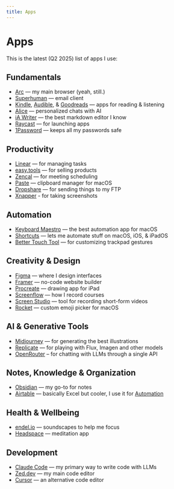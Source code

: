 ```yaml
---
title: Apps
---
```


# Apps

This is the latest (Q2 2025) list of apps I use:

## Fundamentals

- [Arc](https://arc.net) — my main browser (yeah, still.)
- [Superhuman](https://superhuman.com/) — email client
- [Kindle](https://apps.apple.com/pl/app/amazon-kindle/id302584613?l=pl), [Audible](https://audible.com/), & [Goodreads](https://www.goodreads.com/user/show/91387486-adam-gospodarczyk) — apps for reading & listening
- [Alice](https://heyalice.app/) — personalized chats with AI
- [iA Writer](https://ia.net) — the best markdown editor I know
- [Raycast](https://www.raycast.com) — for launching apps
- [1Password](https://1password.com/) — keeps all my passwords safe

## Productivity

- [Linear](https://linear.app) — for managing tasks
- [easy.tools](https://easy.tools) — for selling products
- [Zencal](https://zencal.io/) — for meeting scheduling
- [Paste](https://setapp.com/apps/paste) — clipboard manager for macOS
- [Dropshare](https://dropshare.app/) — for sending things to my FTP
- [Xnapper](https://xnapper.com/) - for taking screenshots

## Automation

- [Keyboard Maestro](https://www.keyboardmaestro.com/main/) — the best automation app for macOS
- [Shortcuts](https://apps.apple.com/us/app/shortcuts/id915249334) — lets me automate stuff on macOS, iOS, & iPadOS
- [Better Touch Tool](https://folivora.ai/) — for customizing trackpad gestures

## Creativity & Design

- [Figma](https://figma.com/) — where I design interfaces
- [Framer](https://framer.com/) — no-code website builder
- [Procreate](https://apps.apple.com/us/app/procreate/id425073498) — drawing app for iPad
- [Screenflow](http://www.telestream.net/screenflow/overview.htm) — how I record courses
- [Screen Studio](https://screen.studio/) — tool for recording short-form videos
- [Rocket](https://matthewpalmer.net/rocket/) — custom emoji picker for macOS

## AI & Generative Tools

- [Midjourney](https://midjourney.com/) — for generating the best illustrations
- [Replicate](https://replicate.com) — for playing with Flux, Imagen and other models
- [OpenRouter](https://openrouter.com) – for chatting with LLMs through a single API

## Notes, Knowledge & Organization

- [Obsidian](https://obsidian.md) — my go-to for notes
- [Airtable](https://airtable.com/) — basically Excel but cooler, I use it for [Automation](Automation.md)

## Health & Wellbeing

- [endel.io](https://endel.io/) — soundscapes to help me focus
- [Headspace](https://headspace.com/) — meditation app

## Development

- [Claude Code](https://www.anthropic.com/claude-code) — my primary way to write code with LLMs
- [Zed.dev](https://zed.dev/) — my main code editor
- [Cursor](https://www.cursor.so/) — an alternative code editor
